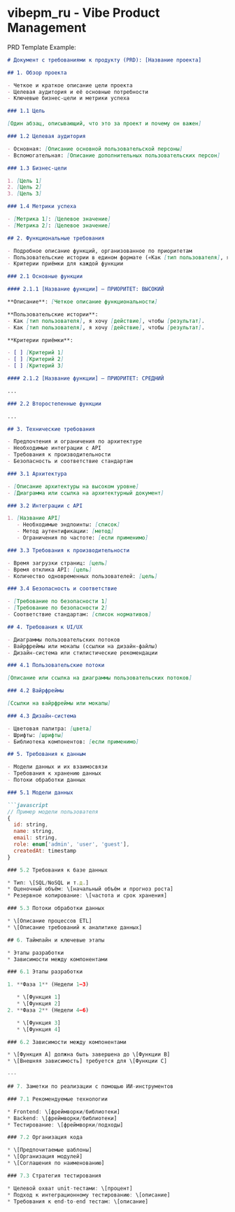 # vibepm_ru - Vibe Product Management

PRD Template Example:

```markdown
# Документ с требованиями к продукту (PRD): [Название проекта]

## 1. Обзор проекта

- Четкое и краткое описание цели проекта
- Целевая аудитория и её основные потребности
- Ключевые бизнес-цели и метрики успеха

### 1.1 Цель

[Один абзац, описывающий, что это за проект и почему он важен]

### 1.2 Целевая аудитория

- Основная: [Описание основной пользовательской персоны]
- Вспомогательная: [Описание дополнительных пользовательских персон]

### 1.3 Бизнес-цели

1. [Цель 1]
2. [Цель 2]
3. [Цель 3]

### 1.4 Метрики успеха

- [Метрика 1]: [Целевое значение]
- [Метрика 2]: [Целевое значение]

## 2. Функциональные требования

- Подробное описание функций, организованное по приоритетам
- Пользовательские истории в едином формате («Как [тип пользователя], я хочу [действие], чтобы [результат]»)
- Критерии приёмки для каждой функции

### 2.1 Основные функции

#### 2.1.1 [Название функции] — ПРИОРИТЕТ: ВЫСОКИЙ

**Описание**: [Четкое описание функциональности]

**Пользовательские истории**:
- Как [тип пользователя], я хочу [действие], чтобы [результат].
- Как [тип пользователя], я хочу [действие], чтобы [результат].

**Критерии приёмки**:

- [ ] [Критерий 1]
- [ ] [Критерий 2]
- [ ] [Критерий 3]

#### 2.1.2 [Название функции] — ПРИОРИТЕТ: СРЕДНИЙ

...

### 2.2 Второстепенные функции

...

## 3. Технические требования

- Предпочтения и ограничения по архитектуре
- Необходимые интеграции с API
- Требования к производительности
- Безопасность и соответствие стандартам

### 3.1 Архитектура

- [Описание архитектуры на высоком уровне]
- [Диаграмма или ссылка на архитектурный документ]

### 3.2 Интеграции с API

1. [Название API]
   - Необходимые эндпоинты: [список]
   - Метод аутентификации: [метод]
   - Ограничения по частоте: [если применимо]

### 3.3 Требования к производительности

- Время загрузки страниц: [цель]
- Время отклика API: [цель]
- Количество одновременных пользователей: [цель]

### 3.4 Безопасность и соответствие

- [Требование по безопасности 1]
- [Требование по безопасности 2]
- Соответствие стандартам: [список нормативов]

## 4. Требования к UI/UX

- Диаграммы пользовательских потоков
- Вайрфреймы или мокапы (ссылки на дизайн-файлы)
- Дизайн-система или стилистические рекомендации

### 4.1 Пользовательские потоки

[Описание или ссылка на диаграммы пользовательских потоков]

### 4.2 Вайрфреймы

[Ссылки на вайрфреймы или мокапы]

### 4.3 Дизайн-система

- Цветовая палитра: [цвета]
- Шрифты: [шрифты]
- Библиотека компонентов: [если применимо]

## 5. Требования к данным

- Модели данных и их взаимосвязи
- Требования к хранению данных
- Потоки обработки данных

### 5.1 Модели данных

```javascript
// Пример модели пользователя
{
  id: string,
  name: string,
  email: string,
  role: enum['admin', 'user', 'guest'],
  createdAt: timestamp
}

### 5.2 Требования к базе данных

* Тип: \[SQL/NoSQL и т.д.]
* Оценочный объём: \[начальный объём и прогноз роста]
* Резервное копирование: \[частота и срок хранения]

### 5.3 Потоки обработки данных

* \[Описание процессов ETL]
* \[Описание требований к аналитике данных]

## 6. Таймлайн и ключевые этапы

* Этапы разработки
* Зависимости между компонентами

### 6.1 Этапы разработки

1. **Фаза 1** (Недели 1–3)

   * \[Функция 1]
   * \[Функция 2]
2. **Фаза 2** (Недели 4–6)

   * \[Функция 3]
   * \[Функция 4]

### 6.2 Зависимости между компонентами

* \[Функция A] должна быть завершена до \[Функции B]
* \[Внешняя зависимость] требуется для \[Функции C]

---

## 7. Заметки по реализации с помощью ИИ-инструментов

### 7.1 Рекомендуемые технологии

* Frontend: \[фреймворки/библиотеки]
* Backend: \[фреймворки/библиотеки]
* Тестирование: \[фреймворки/подходы]

### 7.2 Организация кода

* \[Предпочитаемые шаблоны]
* \[Организация модулей]
* \[Соглашения по наименованию]

### 7.3 Стратегия тестирования

* Целевой охват unit-тестами: \[процент]
* Подход к интеграционному тестированию: \[описание]
* Требования к end-to-end тестам: \[описание]
```
